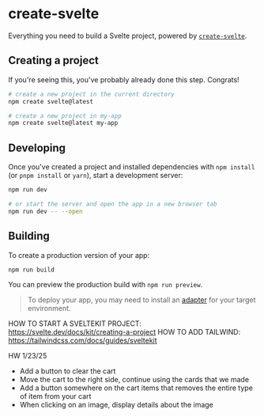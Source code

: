 # create-svelte

Everything you need to build a Svelte project, powered by [`create-svelte`](https://github.com/sveltejs/kit/tree/main/packages/create-svelte).

## Creating a project

If you're seeing this, you've probably already done this step. Congrats!

```bash
# create a new project in the current directory
npm create svelte@latest

# create a new project in my-app
npm create svelte@latest my-app
```

## Developing

Once you've created a project and installed dependencies with `npm install` (or `pnpm install` or `yarn`), start a development server:

```bash
npm run dev

# or start the server and open the app in a new browser tab
npm run dev -- --open
```

## Building

To create a production version of your app:

```bash
npm run build
```

You can preview the production build with `npm run preview`.

> To deploy your app, you may need to install an [adapter](https://kit.svelte.dev/docs/adapters) for your target environment.

HOW TO START A SVELTEKIT PROJECT: https://svelte.dev/docs/kit/creating-a-project
HOW TO ADD TAILWIND: https://tailwindcss.com/docs/guides/sveltekit


HW 1/23/25
- Add a button to clear the cart
- Move the cart to the right side, continue using the cards that we made
- Add a button somewhere on the cart items that removes the entire type of item from your cart
- When clicking on an image, display details about the image